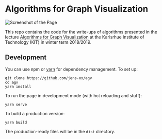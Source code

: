 # Algorithms for Graph Visualization

![Screenshot of the Page](https://raw.githubusercontent.com/jens-ox/agv/public/img/screenshot.jpg)

This repo contains the code for the write-ups of algorithms presented in the lecture [Algorithms for Graph Visualization](https://i11www.iti.kit.edu/teaching/winter2018/graphvis/index) at the Karlsrhue Institute of Technology (KIT) in winter term 2018/2019.

## Development

You can use npm or [yarn](https://yarnpkg.com/lang/en/) for dependency management. To set up:

```
git clone https://github.com/jens-ox/agv
cd agv
yarn install
```

To run the page in development mode (with hot reloading and stuff):

```
yarn serve
```

To build a production version:

```
yarn build
```

The production-ready files will be in the `dist` directory.